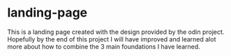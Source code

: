# landing-page
This is a landing page created with the design provided by the odin project. Hopefully by the end of this project
I will have improved and learned alot more about how to combine the 3 main foundations I have learned.
